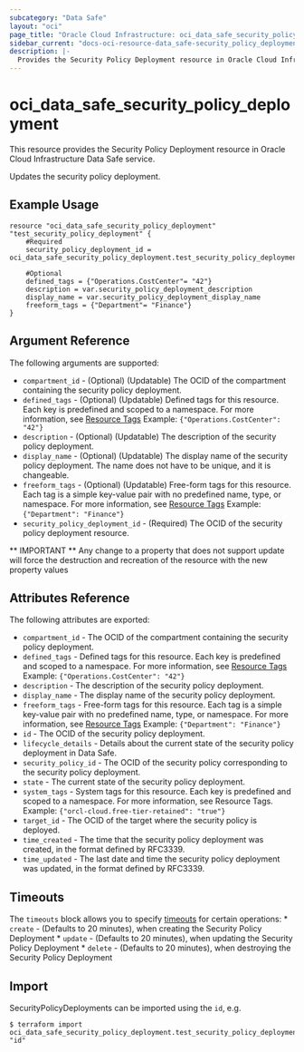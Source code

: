 ```yaml
---
subcategory: "Data Safe"
layout: "oci"
page_title: "Oracle Cloud Infrastructure: oci_data_safe_security_policy_deployment"
sidebar_current: "docs-oci-resource-data_safe-security_policy_deployment"
description: |-
  Provides the Security Policy Deployment resource in Oracle Cloud Infrastructure Data Safe service
---
```


# oci_data_safe_security_policy_deployment
This resource provides the Security Policy Deployment resource in Oracle Cloud Infrastructure Data Safe service.

Updates the security policy deployment.

## Example Usage

```hcl
resource "oci_data_safe_security_policy_deployment" "test_security_policy_deployment" {
	#Required
	security_policy_deployment_id = oci_data_safe_security_policy_deployment.test_security_policy_deployment.id

	#Optional
	defined_tags = {"Operations.CostCenter"= "42"}
	description = var.security_policy_deployment_description
	display_name = var.security_policy_deployment_display_name
	freeform_tags = {"Department"= "Finance"}
}
```

## Argument Reference

The following arguments are supported:

* `compartment_id` - (Optional) (Updatable) The OCID of the compartment containing the security policy deployment.
* `defined_tags` - (Optional) (Updatable) Defined tags for this resource. Each key is predefined and scoped to a namespace. For more information, see [Resource Tags](https://docs.cloud.oracle.com/iaas/Content/General/Concepts/resourcetags.htm) Example: `{"Operations.CostCenter": "42"}` 
* `description` - (Optional) (Updatable) The description of the security policy deployment.
* `display_name` - (Optional) (Updatable) The display name of the security policy deployment. The name does not have to be unique, and it is changeable.
* `freeform_tags` - (Optional) (Updatable) Free-form tags for this resource. Each tag is a simple key-value pair with no predefined name, type, or namespace. For more information, see [Resource Tags](https://docs.cloud.oracle.com/iaas/Content/General/Concepts/resourcetags.htm)  Example: `{"Department": "Finance"}` 
* `security_policy_deployment_id` - (Required) The OCID of the security policy deployment resource.


** IMPORTANT **
Any change to a property that does not support update will force the destruction and recreation of the resource with the new property values

## Attributes Reference

The following attributes are exported:

* `compartment_id` - The OCID of the compartment containing the security policy deployment.
* `defined_tags` - Defined tags for this resource. Each key is predefined and scoped to a namespace. For more information, see [Resource Tags](https://docs.cloud.oracle.com/iaas/Content/General/Concepts/resourcetags.htm) Example: `{"Operations.CostCenter": "42"}` 
* `description` - The description of the security policy deployment.
* `display_name` - The display name of the security policy deployment.
* `freeform_tags` - Free-form tags for this resource. Each tag is a simple key-value pair with no predefined name, type, or namespace. For more information, see [Resource Tags](https://docs.cloud.oracle.com/iaas/Content/General/Concepts/resourcetags.htm)  Example: `{"Department": "Finance"}` 
* `id` - The OCID of the security policy deployment.
* `lifecycle_details` - Details about the current state of the security policy deployment in Data Safe.
* `security_policy_id` - The OCID of the security policy corresponding to the security policy deployment.
* `state` - The current state of the security policy deployment.
* `system_tags` - System tags for this resource. Each key is predefined and scoped to a namespace. For more information, see Resource Tags. Example: `{"orcl-cloud.free-tier-retained": "true"}` 
* `target_id` - The OCID of the target where the security policy is deployed.
* `time_created` - The time that the security policy deployment was created, in the format defined by RFC3339.
* `time_updated` - The last date and time the security policy deployment was updated, in the format defined by RFC3339.

## Timeouts

The `timeouts` block allows you to specify [timeouts](https://registry.terraform.io/providers/oracle/oci/latest/docs/guides/changing_timeouts) for certain operations:
	* `create` - (Defaults to 20 minutes), when creating the Security Policy Deployment
	* `update` - (Defaults to 20 minutes), when updating the Security Policy Deployment
	* `delete` - (Defaults to 20 minutes), when destroying the Security Policy Deployment


## Import

SecurityPolicyDeployments can be imported using the `id`, e.g.

```
$ terraform import oci_data_safe_security_policy_deployment.test_security_policy_deployment "id"
```

